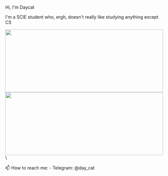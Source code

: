 Hi, I'm Daycat

I'm a SCIE student who, ergh, doesn't really like studying anything except CS


<img src="https://github-readme-stats.vercel.app/api?username=daycat&show_icons=true&theme=midnight-purple&hide_border=true&&count_private=true&include_all_commits=true" width="500" height="200">
<img src="https://github-readme-stats.vercel.app/api/top-langs/?username=daycat&layout=compact" width="500" height="200"> \

📫 How to reach me:
      - Telegram: @day_cat

<!---
daycat/daycat is a ✨ special ✨ repository because its `README.md` (this file) appears on your GitHub profile.
You can click the Preview link to take a look at your changes.
--->
